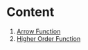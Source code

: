 # Content

1. [Arrow Function](./git-terminology.md)
2. [Higher Order Function](./higher-order-function.md)